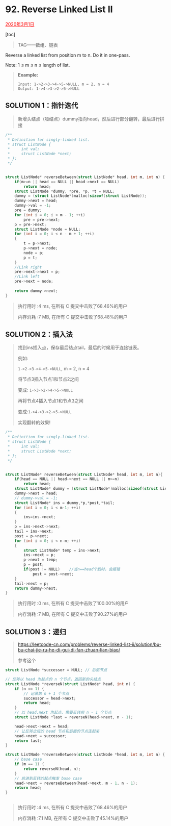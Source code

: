 # 92. Reverse Linked List II

<font color = #FF0000><u>2020年3月1日</u></font>

[toc]

> TAG——数组、链表

Reverse a linked list from position m to n. Do it in one-pass.

Note: 1 ≤ m ≤ n ≤ length of list.

> **Example:**
>
> ```
> Input: 1->2->3->4->5->NULL, m = 2, n = 4
> Output: 1->4->3->2->5->NULL
>   ```

## SOLUTION  1：指针迭代

> 新增头结点（哑结点）dummy指向head，然后进行部分翻转，最后进行拼接

```c
/**
 * Definition for singly-linked list.
 * struct ListNode {
 *     int val;
 *     struct ListNode *next;
 * };
 */


struct ListNode* reverseBetween(struct ListNode* head, int m, int n) {
    if(m>=n || head == NULL || head->next == NULL)
        return head;
	struct ListNode *dummy, *pre, *p, *t = NULL;
	dummy = (struct ListNode*)malloc(sizeof(struct ListNode));
	dummy->next = head;
	dummy->val = -1;
	pre = dummy;
	for (int i = 0; i < m - 1; ++i)
		pre = pre->next;
	p = pre->next;
	struct ListNode *node = NULL;
	for (int i = 0; i < n - m + 1; ++i)
	{
		t = p->next;
		p->next = node;
		node = p;
		p = t;
	}
    //Link right
	pre->next->next = p;
	//Link left
	pre->next = node;
	
	return dummy->next;
}
```

> 执行用时 :4 ms, 在所有 C 提交中击败了68.46%的用户
>
> 内存消耗 :7 MB, 在所有 C 提交中击败了68.48%的用户

## SOLUTION  2：插入法

> 找到ins插入点，保存最后结点tail，最后的时候用于连接链表。
>
> 例如:
>
> `1->2->3->4->5->NULL`, m = 2, n = 4
>
> 将节点3插入节点1和节点2之间
>
> 变成: `1->3->2->4->5->NULL`
>
> 再将节点4插入节点1和节点3之间
>
> 变成:`1->4->3->2->5->NULL`
>
> 实现翻转的效果!
>

```c
/**
 * Definition for singly-linked list.
 * struct ListNode {
 *     int val;
 *     struct ListNode *next;
 * };
 */


struct ListNode* reverseBetween(struct ListNode* head, int m, int n){
    if(head == NULL || head->next == NULL || m>=n)
        return head;
    struct ListNode* dummy = (struct ListNode*)malloc(sizeof(struct ListNode));
    dummy->next = head;
    // dummy->val = -1;
    struct ListNode* ins = dummy,*p,*post,*tail;
    for (int i = 0; i < m-1; ++i)
    {
    	ins=ins->next;
    }
    p = ins->next->next;
    tail = ins->next;
    post = p->next;
    for (int i = 0; i < n-m; ++i)
    {
    	struct ListNode* temp = ins->next;
    	ins->next = p;
    	p->next = temp;
    	p = post;
        if(post != NULL)    //当n==head个数时，会报错
    	    post = post->next;
    }
    tail->next = p;
    return dummy->next;
}


```

> 执行用时 :0 ms, 在所有 C 提交中击败了100.00%的用户
>
> 内存消耗 :7 MB, 在所有 C 提交中击败了90.27%的用户

## SOLUTION  3：递归

> https://leetcode-cn.com/problems/reverse-linked-list-ii/solution/bu-bu-chai-jie-ru-he-di-gui-di-fan-zhuan-lian-biao/
>
> 参考这个

```c
struct ListNode *successor = NULL; // 后驱节点

// 反转以 head 为起点的 n 个节点，返回新的头结点
struct ListNode *reverseN(struct ListNode* head, int n) {
    if (n == 1) { 
        // 记录第 n + 1 个节点
        successor = head->next;
        return head;
    }
    // 以 head.next 为起点，需要反转前 n - 1 个节点
    struct ListNode *last = reverseN(head->next, n - 1);

    head->next->next = head;
    // 让反转之后的 head 节点和后面的节点连起来
    head->next = successor;
    return last;
}    

struct ListNode *reverseBetween(struct ListNode *head, int m, int n) {
    // base case
    if (m == 1) {
        return reverseN(head, n);
    }
    // 前进到反转的起点触发 base case
    head->next = reverseBetween(head->next, m - 1, n - 1);
    return head;
}



```

> 执行用时 :4 ms, 在所有 C 提交中击败了68.46%的用户
>
> 内存消耗 :7.1 MB, 在所有 C 提交中击败了45.14%的用户